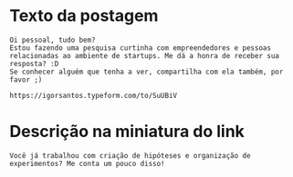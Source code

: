 Texto da postagem
=================

    Oi pessoal, tudo bem?
    Estou fazendo uma pesquisa curtinha com empreendedores e pessoas relacionadas ao ambiente de startups. Me dá a honra de receber sua resposta? :D
    Se conhecer alguém que tenha a ver, compartilha com ela também, por favor ;)

    https://igorsantos.typeform.com/to/SuUBiV


Descrição na miniatura do link
==============================

    Você já trabalhou com criação de hipóteses e organização de experimentos? Me conta um pouco disso!
